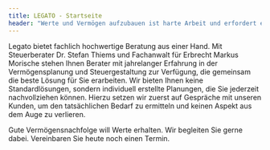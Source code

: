 ```yaml
---
title: LEGATO - Startseite
header: "Werte und Vermögen aufzubauen ist harte Arbeit und erfordert eine sorgfältige Planung. Werte zu erhalten und für nachkommende Generationen zu sichern, sollte mindestens so gut geplant und abgesichert sein. Dabei ist die steuerliche Gestaltung ebenso wichtig wie die rechtliche. Mehr noch: Beide Bereiche müssen zusammen entwickelt werden, damit keine Lücken in Ihrer Vermögensnachfolge entstehen."
--- 
```

Legato bietet fachlich hochwertige Beratung aus einer Hand. Mit Steuerberater <lg-person>Dr. Stefan Thiems</lg-person> und Fachanwalt für Erbrecht <lg-person>Markus Morische</lg-person> stehen Ihnen Berater mit jahrelanger Erfahrung in der Vermögensplanung und Steuergestaltung zur Verfügung, die gemeinsam die beste Lösung für Sie erarbeiten. Wir bieten Ihnen keine Standardlösungen, sondern individuell erstellte Planungen, die Sie jederzeit nachvollziehen können. Hierzu setzen wir zuerst auf Gespräche mit unseren Kunden, um den tatsächlichen Bedarf zu ermitteln und keinen Aspekt aus dem Auge zu verlieren.
 
Gute Vermögensnachfolge will Werte erhalten. Wir begleiten Sie gerne dabei. Vereinbaren Sie heute noch einen Termin.